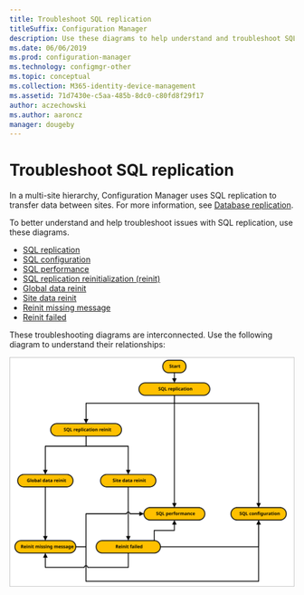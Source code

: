 ```yaml
---
title: Troubleshoot SQL replication
titleSuffix: Configuration Manager
description: Use these diagrams to help understand and troubleshoot SQL replication between Configuration Manager sites
ms.date: 06/06/2019
ms.prod: configuration-manager
ms.technology: configmgr-other
ms.topic: conceptual
ms.collection: M365-identity-device-management
ms.assetid: 71d7430e-c5aa-485b-8dc0-c80fd8f29f17
author: aczechowski
ms.author: aaroncz
manager: dougeby
---
```


# Troubleshoot SQL replication

In a multi-site hierarchy, Configuration Manager uses SQL replication to transfer data between sites. For more information, see [Database replication](/sccm/core/servers/manage/data-transfers-between-sites#bkmk_dbrep).

To better understand and help troubleshoot issues with SQL replication, use these diagrams.

- [SQL replication](/sccm/core/servers/manage/replication/sql-replication)
- [SQL configuration](/sccm/core/servers/manage/replication/sql-configuration)
- [SQL performance](/sccm/core/servers/manage/replication/sql-performance)
- [SQL replication reinitialization (reinit)](/sccm/core/servers/manage/replication/sql-replication-reinit)
- [Global data reinit](/sccm/core/servers/manage/replication/global-data-reinit)
- [Site data reinit](/sccm/core/servers/manage/replication/site-data-reinit)
- [Reinit missing message](/sccm/core/servers/manage/replication/reinit-missing-message)
- [Reinit failed](/sccm/core/servers/manage/replication/reinit-failed)

These troubleshooting diagrams are interconnected. Use the following diagram to understand their relationships:

![Overview diagram of process for troubleshooting SQL replication](media/overview.svg)
